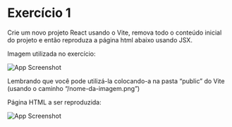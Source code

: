 # Exercício 1

Crie um novo projeto React usando o Vite, remova todo o conteúdo inicial do projeto e então reproduza a página html abaixo usando JSX.

Imagem utilizada no exercício:

![App Screenshot](https://onebitcode.notion.site/image/https%3A%2F%2Fs3-us-west-2.amazonaws.com%2Fsecure.notion-static.com%2Fea7d49f7-85ff-4dc5-96bf-7101fd3e1565%2Freact.png?id=8bc24587-6336-4b7b-9fe0-1a5d63bccbc8&table=block&spaceId=6e5271d8-2f68-42f5-aa75-5978bbff47fa&width=270&userId=&cache=v2)

Lembrando que você pode utilizá-la colocando-a na pasta “public” do Vite
(usando o caminho “/nome-da-imagem.png”)

Página HTML a ser reproduzida:

![App Screenshot](https://onebitcode.notion.site/image/https%3A%2F%2Fs3-us-west-2.amazonaws.com%2Fsecure.notion-static.com%2Fb90fa068-643a-40a0-9f2d-79b8fca2e22a%2Fscreenshot-exercicio-1.png?id=b8e84d8c-96ec-4eca-bb38-c64e8e39c4d2&table=block&spaceId=6e5271d8-2f68-42f5-aa75-5978bbff47fa&width=2000&userId=&cache=v2)